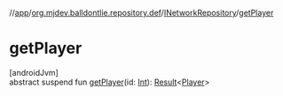 //[app](../../../index.md)/[org.mjdev.balldontlie.repository.def](../index.md)/[INetworkRepository](index.md)/[getPlayer](get-player.md)

# getPlayer

[androidJvm]\
abstract suspend fun [getPlayer](get-player.md)(id: [Int](https://kotlinlang.org/api/latest/jvm/stdlib/kotlin/-int/index.html)): [Result](https://kotlinlang.org/api/latest/jvm/stdlib/kotlin/-result/index.html)&lt;[Player](../../org.mjdev.balldontlie.model/-player/index.md)&gt;
